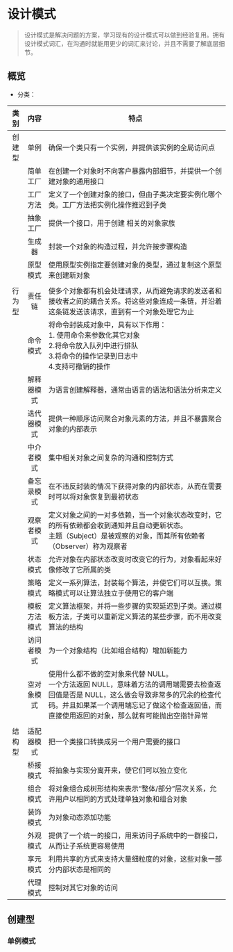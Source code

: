 # 设计模式
> 设计模式是解决问题的方案，学习现有的设计模式可以做到经验复用。拥有设计模式词汇，在沟通时就能用更少的词汇来讨论，并且不需要了解底层细节。

## 概览
- 分类：

|类别|内容|特点|
|:---:|:---:|---|
|创建型| 单例 |确保一个类只有一个实例，并提供该实例的全局访问点|
| |简单工厂|在创建一个对象时不向客户暴露内部细节，并提供一个创建对象的通用接口|
| |工厂方法|定义了一个创建对象的接口，但由子类决定要实例化哪个类。工厂方法把实例化操作推迟到子类|
| | 抽象工厂| 提供一个接口，用于创建 相关的对象家族 |
| | 生成器| 封装一个对象的构造过程，并允许按步骤构造|
| | 原型模式| 使用原型实例指定要创建对象的类型，通过复制这个原型来创建新对象|
| | | |
|行为型|责任链| 使多个对象都有机会处理请求，从而避免请求的发送者和接收者之间的耦合关系。将这些对象连成一条链，并沿着这条链发送该请求，直到有一个对象处理它为止|
| | 命令模式|将命令封装成对象中，具有以下作用：</br>1. 使用命令来参数化其它对象</br>2.将命令放入队列中进行排队</br>3.将命令的操作记录到日志中</br>4.支持可撤销的操作 |
| | 解释器模式| 为语言创建解释器，通常由语言的语法和语法分析来定义|
| | 迭代器模式| 提供一种顺序访问聚合对象元素的方法，并且不暴露聚合对象的内部表示|
| | 中介者模式| 集中相关对象之间复杂的沟通和控制方式|
| | 备忘录模式| 在不违反封装的情况下获得对象的内部状态，从而在需要时可以将对象恢复到最初状态|
| | 观察者模式| 定义对象之间的一对多依赖，当一个对象状态改变时，它的所有依赖都会收到通知并且自动更新状态。</br>主题（Subject）是被观察的对象，而其所有依赖者（Observer）称为观察者|
| | 状态模式| 允许对象在内部状态改变时改变它的行为，对象看起来好像修改了它所属的类|
| | 策略模式| 定义一系列算法，封装每个算法，并使它们可以互换。策略模式可以让算法独立于使用它的客户端|
| | 模板方法模式| 定义算法框架，并将一些步骤的实现延迟到子类。通过模板方法，子类可以重新定义算法的某些步骤，而不用改变算法的结构|
| | 访问者模式| 为一个对象结构（比如组合结构）增加新能力|
| | 空对象模式| 使用什么都不做的空对象来代替 NULL。</br>一个方法返回 NULL，意味着方法的调用端需要去检查返回值是否是 NULL，这么做会导致非常多的冗余的检查代码。并且如果某一个调用端忘记了做这个检查返回值，而直接使用返回的对象，那么就有可能抛出空指针异常|
| | | |
|结构型| 适配器模式| 把一个类接口转换成另一个用户需要的接口|
| | 桥接模式| 将抽象与实现分离开来，使它们可以独立变化| 
| | 组合模式| 将对象组合成树形结构来表示“整体/部分”层次关系，允许用户以相同的方式处理单独对象和组合对象| 
| | 装饰模式| 为对象动态添加功能| 
| | 外观模式| 提供了一个统一的接口，用来访问子系统中的一群接口，从而让子系统更容易使用| 
| | 享元模式| 利用共享的方式来支持大量细粒度的对象，这些对象一部分内部状态是相同的| 
| | 代理模式| 控制对其它对象的访问| 

## 创建型

### 单例模式

